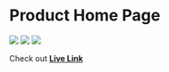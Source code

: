 # Product Home Page

![](https://img.shields.io/badge/-HTML-f06529) ![](https://img.shields.io/badge/-CSS-2965f1) ![](https://img.shields.io/badge/-Responsive-%3Ccolor%3E)

Check out **[Live Link](https://project7-htmlcss-geektousif.netlify.app/)**
